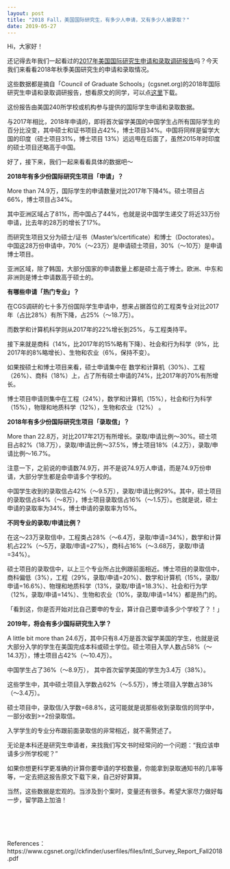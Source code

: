 ```yaml
---
layout: post
title: "2018 Fall，美国国际研究生，有多少人申请，又有多少人被录取？"
date: 2019-05-27
---
```


Hi，大家好！

还记得去年我们一起看过的[2017年美国国际研究生申请和录取调研报告](http://www.tessay.org/blog/2018/08/04/graduateadmission)吗？今天我们来看看2018年秋季美国研究生的申请和录取情况。

这些数据都是摘自「Council of Graduate Schools」(cgsnet.org)的2018年国际研究生申请和录取调研报告，想看原文的同学，可以点[这里](https://cgsnet.org/international-graduate-admissions-survey)下载。

这份报告由美国240所学校或机构参与提供的国际学生申请和录取数据。

与2017年相比，2018年申请的，即将首次留学美国的中国学生占所有国际学生的百分比没变，其中硕士和证书项目占42%，博士项目34%。中国将同样是留学大国的印度（硕士项目31%，博士项目 13%）远远甩在后面了，虽然2015年时印度的硕士项目还略高于中国。

好了，接下来，我们一起来看看具体的数据吧～

**2018年有多少份国际研究生项目「申请」？**

More than 74.9万，国际学生的申请数量对比2017年下降4%。硕士项目占66%，博士项目占34%。

其中亚洲区域占了81%，而中国占了44%，也就是说中国学生递交了将近33万份申请，比去年的28万的增长了17%。

而研究生项目又分为硕士/证书（Master’s/certificate）和博士（Doctorates）。中国这28万份申请中，70%（～23万）是申请硕士项目，30%（～10万）是申请博士项目。

亚洲区域，除了韩国，大部分国家的申请数量上都是硕士高于博士。欧洲、中东和非洲则是博士申请数高于硕士的。

**有哪些申请「热门专业」？**

在CGS调研的七十多万份国际学生申请中，想来占据首位的工程类专业对比2017年（占比28%）有所下降，占25%（～18.7万）。

而数学和计算机科学则从2017年的22%增长到25%，与工程类持平。

接下来就是商科（14%，比2017年的15%略有下降）、社会和行为科学（9%，比2017年的8%略增长）、生物和农业（6%，保持不变）。

如果按硕士和博士项目来看，硕士申请集中在 数学和计算机（30%）、工程（26%）、商科（18%）上，占了所有硕士申请的74%，比2017年的70%有所增长。

博士项目申请则集中在工程（24%），数学和计算机（15%），社会和行为科学（15%），物理和地质科学（12%），生物和农业（12%） 。

**2018年有多少份国际研究生项目「录取信」？**

More than 22.8万，对比2017年21万有所增长。录取/申请比例～30%。硕士项目占82%（18.7万），录取/申请比例～37.5%，博士项目18%（4.2万），录取/申请比例～16.7%。

注意一下，之前说的申请数74.9万，并不是说74.9万人申请，而是74.9万份申请，大部分学生都是会申请多个学校的。

中国学生收到的录取信占42%（～9.5万），录取/申请比例29%。其中，硕士项目的录取信占84%（～8万），博士项目录取信占16%（～1.5万）。也就是说，硕士申请的录取率为34%，博士申请的录取率为15%。

**不同专业的录取/申请比例？**

在这～23万录取信中，工程类占28%（～6.4万，录取/申请=34%），数学和计算机占22%（～5万，录取/申请=27%），商科占16%（～3.68万，录取/申请=34%）。

硕士项目的录取信中，以上三个专业所占比例跟前面相近。博士项目的录取信中，商科偏低（3%），工程（29%，录取/申请=20%）、数学和计算机（15%，录取/申请=16.6%）、物理和地质科学（13%，录取/申请=18.3%）、社会和行为学（12%，录取/申请=14%）、生物和农业（10%，录取/申请=14%）都是热门的。

「看到这，你是否开始对比自己要申的专业，算计自己要申请多少个学校了？！」

**2019年，将会有多少国际研究生入学？**

A little bit more than 24.6万，其中只有8.4万是首次留学美国的学生，也就是说大部分入学的学生在美国完成本科或硕士学位。硕士项目入学人数占58%（～14.3万），博士项目占42%（～10.4万）。

中国学生占了36%（～8.9万）， 其中首次留学美国的学生为3.4万（38%）。

这些学生中，其中硕士项目入学数占62%（～5.5万），博士项目入学数占38%（～3.4万）。

硕士项目中，录取信/入学数=68.8%，这可能就是说那些收到录取信的同学中，一部分收到>=2份录取信。

入学学生的专业分布跟前面录取信的非常相近，就不需赘述了。

无论是本科还是研究生申请者，来找我们写文书时经常问的一个问题：“我应该申请多少所学校呢？”

如果你想更科学更准确的计算你要申请的学校数量，你能拿到录取通知书的几率等等，一定去把这报告原文下载下来，自己好好算算。

当然，这些数据是宏观的。当涉及到个案时，变量还有很多。希望大家尽力做好每一步，留学路上加油！

<br>
<br>
<br>
<br>
References：  
https://www.cgsnet.org//ckfinder/userfiles/files/Intl_Survey_Report_Fall2018.pdf

